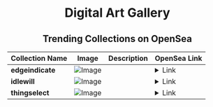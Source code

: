 <div align="center">

# Digital Art Gallery

## Trending Collections on OpenSea

| Collection Name                       | Image                                                                                     | Description                       | OpenSea Link                                                                                          |
|---------------------------------------|-------------------------------------------------------------------------------------------|-----------------------------------|--------------------------------------------------------------------------------------------------------|
| **edgeindicate** | ![Image](https://i.seadn.io/s/raw/files/eadf6c2267b36c01ccab0e9c131779cd.png?w=500&auto=format?w=200&auto=format) |  | <details><summary>Link</summary>[edgeindicate](https://opensea.io/collection/edgeindicate)</details> |
| **idlewill** | ![Image](https://i.seadn.io/s/raw/files/8bf4c08fe347da2d501b91b9205ee320.png?w=500&auto=format?w=200&auto=format) |  | <details><summary>Link</summary>[idlewill](https://opensea.io/collection/idlewill)</details> |
| **thingselect** | ![Image](https://i.seadn.io/s/raw/files/10629f914d077450f4496deb7ced3b60.png?w=500&auto=format?w=200&auto=format) |  | <details><summary>Link</summary>[thingselect](https://opensea.io/collection/thingselect)</details> |

</div>